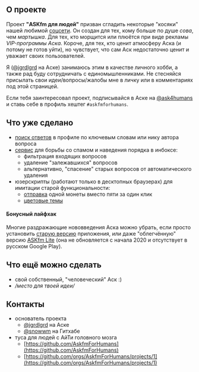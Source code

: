## О проекте

Проект **"ASKfm для людей"** призван сгладить некоторые "косяки" нашей любимой [соцсети](https://ask.fm/). Он создан для тех, кому больше по душе *сова*, чем *мартышка*. Для тех, кто морщится или плюётся при виде рекламы *VIP-программы Аска*. Короче, для тех, кто ценит атмосферу Аска (и потому не готов уйти), но чувствует, что сам Аск недостаточно ценит и уважает своих пользователей.

Я ([@jgrdlgrd](https://ask.fm/jgrdlgrd) на Аске) занимаюсь этим в качестве личного хобби, а также рад буду сотрудничать с единомышленниками.
Не стесняйся присылать свои идеи/вопросы/жалобы мне в личку или в комментариях под этой страницей.

Если тебя заинтересовал проект, подписывайся в Аске на [@ask4humans](https://ask.fm/ask4humans) и ставь себе в профиль хештег `#askfmforhumans`.

## Что уже сделано

- [поиск ответов](/search) в профиле по ключевым словам или нику автора вопроса
- [сервис](/bot) для борьбы со спамом и наведения порядка в инбоксе:
  - фильтрация входящих вопросов
  - удаление "залежавшихся" вопросов
  - альтернативно, "спасение" старых вопросов от автоматического удаления
- юзерскрипты (работают только в десктопных браузерах) для имитации старой функциональности:
  - [отправка](/userjs/1coin) одной монеты вместо пяти за один клик
  - [цветовые темы](/userjs/themes)

#### Бонусный лайфхак

Многие раздражающие нововведения Аска можно убрать, если просто установить [старую версию](https://apkpure.com/askfm-ask-chat-anonymously/com.askfm/versions) приложения, или даже "облегчённую" версию [ASKfm Lite](https://apkpure.com/askfm-lite-fast-anonymous-social-q-a-network/com.askfm.lite) (она не обновляется с начала 2020 и отсутствует в русском Google Play).

## Что ещё можно сделать

- свой собственный, "человеческий" Аск :)
- */место для твоей идеи/*

## Контакты

- основатель проекта
  - [@jgrdlgrd](https://ask.fm/jgrdlgrd) на Аске
  - [@snowwm](https://github.com/snowwm) на Гитхабе
- туса для людей с АйТи головного мозга  
  - [https://github.com/AskfmForHumans](https://github.com/AskfmForHumans)
  - [https://github.com/orgs/AskfmForHumans/projects/1](https://github.com/orgs/AskfmForHumans/projects/1)
